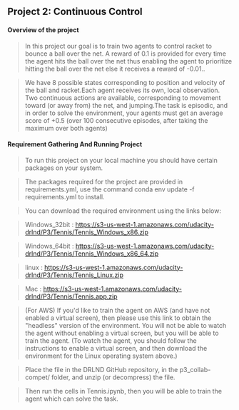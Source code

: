 
## Project 2: Continuous Control


#### Overview of the project
> In this project our goal is to train two agents to control racket to bounce a ball over the net. A reward of 0.1 is provided for every time the agent hits the ball over the net thus enabling the agent to prioritize hitting the ball over the net else it receives a reward of -0.01.. 

> We have 8 possible states corresponding to position and velocity of the ball and racket.Each agent receives its own, local observation. Two continuous actions are available, corresponding to movement toward (or away from) the net, and jumping.The task is episodic, and in order to solve the environment, your agents must get an average score of +0.5 (over 100 consecutive episodes, after taking the maximum over both agents)

#### Requirement Gathering And Running Project

> To run this project on your local machine you should have certain packages on your system. 

> The packages required for the project are provided in requirements.yml, use the command conda env update -f requirements.yml to install.

> You can download the required environment using the links below: 

> Windows_32bit : https://s3-us-west-1.amazonaws.com/udacity-drlnd/P3/Tennis/Tennis_Windows_x86.zip

> Windows_64bit : https://s3-us-west-1.amazonaws.com/udacity-drlnd/P3/Tennis/Tennis_Windows_x86_64.zip

> linux : https://s3-us-west-1.amazonaws.com/udacity-drlnd/P3/Tennis/Tennis_Linux.zip

> Mac : https://s3-us-west-1.amazonaws.com/udacity-drlnd/P3/Tennis/Tennis.app.zip

> (For AWS) If you'd like to train the agent on AWS (and have not enabled a virtual screen), then please use this link to obtain the "headless" version of the environment. You will not be able to watch the agent without enabling a virtual screen, but you will be able to train the agent. (To watch the agent, you should follow the instructions to enable a virtual screen, and then download the environment for the Linux operating system above.)

> Place the file in the DRLND GitHub repository, in the p3_collab-compet/ folder, and unzip (or decompress) the file.

> Then run the cells in Tennis.ipynb, then you will be able to train the agent which can solve the task.
